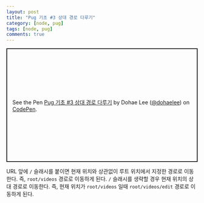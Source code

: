 ```yaml
---
layout: post
title: "Pug 기초 #3 상대 경로 다루기"
category: [node, pug]
tags: [node, pug]
comments: true
---
```


<p class="codepen" data-height="200" data-theme-id="dark" data-default-tab="html" data-slug-hash="OJmwwdj" data-user="dohaelee" style="height: 300px; box-sizing: border-box; display: flex; align-items: center; justify-content: center; border: 2px solid; margin: 1em 0; padding: 1em;">
  <span>See the Pen <a href="https://codepen.io/dohaelee/pen/OJmwwdj">
  Pug 기초 #3 상대 경로 다루기</a> by Dohae Lee (<a href="https://codepen.io/dohaelee">@dohaelee</a>)
  on <a href="https://codepen.io">CodePen</a>.</span>
</p>
<script async src="https://cpwebassets.codepen.io/assets/embed/ei.js"></script>

URL 앞에 `/` 슬래시를 붙이면 현재 위치와 상관없이 루트 위치에서 지정한 경로로 이동한다. 즉, `root/videos` 경로로 이동하게 된다. `/` 슬래시를 생략할 경우 현재 위치의 상대 경로로 이동한다. 즉, 현재 위치가 `root/videos` 일때 `root/videos/edit` 경로로 이동하게 된다.
